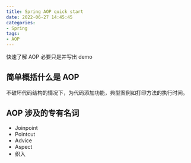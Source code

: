 ```yaml
---
title: Spring AOP quick start
date: 2022-06-27 14:45:45
categories:
- Spring
tags:
- AOP
---
```


快速了解 AOP 必要只是并写出 demo

## 简单概括什么是 AOP

不破坏代码结构的情况下，为代码添加功能，典型案例如打印方法的执行时间。

## AOP 涉及的专有名词

* Joinpoint
* Pointcut
* Advice
* Aspect
* 织入